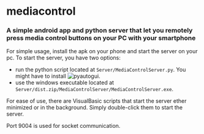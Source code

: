 # mediacontrol
### A simple android app and python server that let you remotely press media control buttons on your PC with your smartphone


For simple usage, install the apk on your phone and start the server on your pc.
To start the server, you have two options:
- run the  python script located at `Server/MediaControlServer.py`. You might have to install ![pyautogui](https://pyautogui.readthedocs.io/en/latest/).
- use the windows executable located at `Server/dist.zip/MediaControlServer/MediaControlServer.exe`.

For ease of use, there are VisualBasic scripts that start the server ether minimized or in the background. Simply double-click them to start the server.

Port 9004 is used for socket communication.
